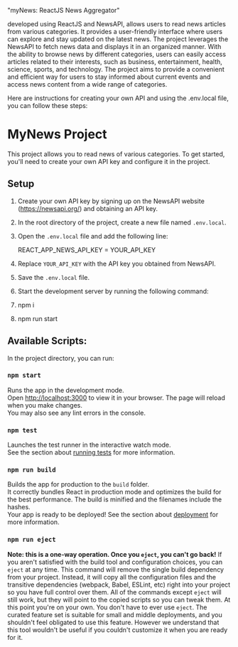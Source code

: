 "myNews: ReactJS News Aggregator"

developed using ReactJS and NewsAPI, allows users to read news articles from various categories. It provides a user-friendly interface where users can explore and stay updated on the latest news. The project leverages the NewsAPI to fetch news data and displays it in an organized manner. With the ability to browse news by different categories, users can easily access articles related to their interests, such as business, entertainment, health, science, sports, and technology. The project aims to provide a convenient and efficient way for users to stay informed about current events and access news content from a wide range of categories.

Here are instructions for creating your own API and using the .env.local file, you can follow these steps:

# MyNews Project

This project allows you to read news of various categories. To get started, you'll need to create your own API key and configure it in the project.

## Setup

1. Create your own API key by signing up on the NewsAPI website (https://newsapi.org/) and obtaining an API key.

2. In the root directory of the project, create a new file named `.env.local`.

3. Open the `.env.local` file and add the following line:

     REACT_APP_NEWS_API_KEY = YOUR_API_KEY
   
5. Replace `YOUR_API_KEY` with the API key you obtained from NewsAPI.

6. Save the `.env.local` file.

7. Start the development server by running the following command:

  1. npm i
  2. npm run start

## Available Scripts:

In the project directory, you can run:
### `npm start`
Runs the app in the development mode.\
Open [http://localhost:3000](http://localhost:3000) to view it in your browser.
The page will reload when you make changes.\
You may also see any lint errors in the console.
### `npm test`
Launches the test runner in the interactive watch mode.\
See the section about [running tests](https://facebook.github.io/create-react-app/docs/running-tests) for more information.
### `npm run build`
Builds the app for production to the `build` folder.\
It correctly bundles React in production mode and optimizes the build for the best performance.
The build is minified and the filenames include the hashes.\
Your app is ready to be deployed!
See the section about [deployment](https://facebook.github.io/create-react-app/docs/deployment) for more information.
### `npm run eject`
**Note: this is a one-way operation. Once you `eject`, you can't go back!**
If you aren't satisfied with the build tool and configuration choices, you can `eject` at any time. This command will remove the single build dependency from your project.
Instead, it will copy all the configuration files and the transitive dependencies (webpack, Babel, ESLint, etc) right into your project so you have full control over them. All of the commands except `eject` will still work, but they will point to the copied scripts so you can tweak them. At this point you're on your own.
You don't have to ever use `eject`. The curated feature set is suitable for small and middle deployments, and you shouldn't feel obligated to use this feature. However we understand that this tool wouldn't be useful if you couldn't customize it when you are ready for it.
